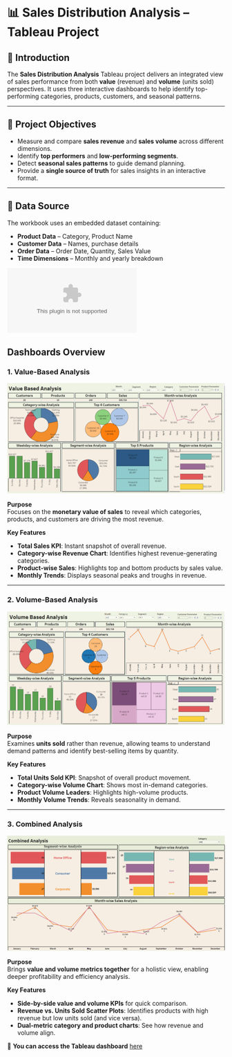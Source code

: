 # 📊 Sales Distribution Analysis – Tableau Project

## 📌 Introduction
The **Sales Distribution Analysis** Tableau project delivers an integrated view of sales performance from both **value** (revenue) and **volume** (units sold) perspectives. It uses three interactive dashboards to help identify top-performing categories, products, customers, and seasonal patterns.

---

## 🎯 Project Objectives
- Measure and compare **sales revenue** and **sales volume** across different dimensions.
- Identify **top performers** and **low-performing segments**.
- Detect **seasonal sales patterns** to guide demand planning.
- Provide a **single source of truth** for sales insights in an interactive format.

---

## 📂 Data Source
The workbook uses an embedded dataset containing:
- **Product Data** – Category, Product Name
- **Customer Data** – Names, purchase details
- **Order Data** – Order Date, Quantity, Sales Value
- **Time Dimensions** – Monthly and yearly breakdown
  
![Sales-Data-Analysis](https://github.com/kouatcheu1/Sales-Data-Analysis/blob/main/Technical%20Assessment%20Data%20-%20Tableau%20Developer.xlsx)

## Dashboards Overview

### 1. Value-Based Analysis

![Sales-Data-Analysis](https://github.com/kouatcheu1/Sales-Data-Analysis/blob/main/value.png)

**Purpose**  
Focuses on the **monetary value of sales** to reveal which categories, products, and customers are driving the most revenue.

**Key Features**
- **Total Sales KPI**: Instant snapshot of overall revenue.
- **Category-wise Revenue Chart**: Identifies highest revenue-generating categories.
- **Product-wise Sales**: Highlights top and bottom products by sales value.
- **Monthly Trends**: Displays seasonal peaks and troughs in revenue.

---

### 2️. Volume-Based Analysis

 ![Sales-Data-Analysis](https://github.com/kouatcheu1/Sales-Data-Analysis/blob/main/vol.png)

**Purpose**  
Examines **units sold** rather than revenue, allowing teams to understand demand patterns and identify best-selling items by quantity.

**Key Features**
- **Total Units Sold KPI**: Snapshot of overall product movement.
- **Category-wise Volume Chart**: Shows most in-demand categories.
- **Product Volume Leaders**: Highlights high-volume products.
- **Monthly Volume Trends**: Reveals seasonality in demand.

---

### 3️. Combined Analysis

 ![Sales-Data-Analysis](https://github.com/kouatcheu1/Sales-Data-Analysis/blob/main/combined.png)

**Purpose**  
Brings **value and volume metrics together** for a holistic view, enabling deeper profitability and efficiency analysis.

**Key Features**
- **Side-by-side value and volume KPIs** for quick comparison.
- **Revenue vs. Units Sold Scatter Plots**: Identifies products with high revenue but low units sold (and vice versa).
- **Dual-metric category and product charts**: See how revenue and volume align.


🚀 **You can access the Tableau dashboard** [here]()
